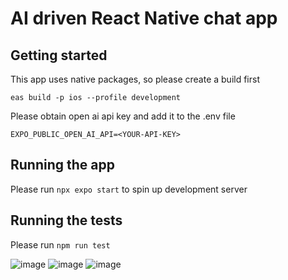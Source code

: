 # AI driven React Native chat app

## Getting started

This app uses native packages, so please create a build first

`eas build -p ios --profile development`

Please obtain open ai api key and add it to the .env file
```
EXPO_PUBLIC_OPEN_AI_API=<YOUR-API-KEY>
```

## Running the app

Please run `npx expo start` to spin up development server

## Running the tests

Please run `npm run test`


![image](https://github.com/user-attachments/assets/1bfd0470-0e9a-4544-89d0-7855ea75fe9e)
![image](https://github.com/user-attachments/assets/57d4cb80-5c1e-4ca1-ba7b-758b5391e961)
![image](https://github.com/user-attachments/assets/a298d565-433b-4eb2-b831-a1232c74f547)


